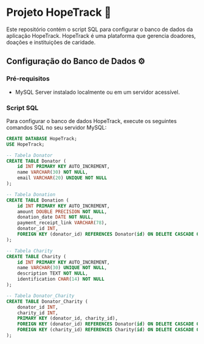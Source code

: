 # Projeto HopeTrack 🌟

Este repositório contém o script SQL para configurar o banco de dados da aplicação HopeTrack. HopeTrack é uma plataforma que gerencia doadores, doações e instituições de caridade.

## Configuração do Banco de Dados ⚙️

### Pré-requisitos

- MySQL Server instalado localmente ou em um servidor acessível.

### Script SQL

Para configurar o banco de dados HopeTrack, execute os seguintes comandos SQL no seu servidor MySQL:

```sql
CREATE DATABASE HopeTrack;
USE HopeTrack;

-- Tabela Donator
CREATE TABLE Donator (
    id INT PRIMARY KEY AUTO_INCREMENT,
    name VARCHAR(30) NOT NULL,
    email VARCHAR(20) UNIQUE NOT NULL
);

-- Tabela Donation
CREATE TABLE Donation (
    id INT PRIMARY KEY AUTO_INCREMENT,
    amount DOUBLE PRECISION NOT NULL,
    donation_date DATE NOT NULL,
    payment_receipt_link VARCHAR(78),
    donator_id INT,
    FOREIGN KEY (donator_id) REFERENCES Donator(id) ON DELETE CASCADE ON UPDATE CASCADE
);

-- Tabela Charity
CREATE TABLE Charity (
    id INT PRIMARY KEY AUTO_INCREMENT,
    name VARCHAR(30) UNIQUE NOT NULL,
    description TEXT NOT NULL,
    identification CHAR(14) NOT NULL
);

-- Tabela Donator_Charity
CREATE TABLE Donator_Charity (
    donator_id INT,
    charity_id INT,
    PRIMARY KEY (donator_id, charity_id),
    FOREIGN KEY (donator_id) REFERENCES Donator(id) ON DELETE CASCADE ON UPDATE CASCADE,
    FOREIGN KEY (charity_id) REFERENCES Charity(id) ON DELETE CASCADE ON UPDATE CASCADE
);
